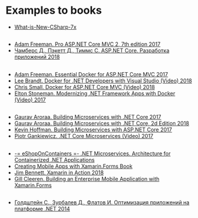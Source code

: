 # Examples to books

- [What-is-New-CSharp-7x](https://github.com/Ky7m/DemoCode)
##
- [Adam Freeman. Pro ASP.NET Core MVC 2, 7th edition 2017](https://github.com/Apress/pro-asp.net-core-mvc-2)
- [Чамберс Д., Пэкетт Д., Тиммс С. ASP.NET Core. Разработка приложений 2018](https://github.com/AspNetMonsters/AlpineSkiHouse)
##
- [Adam Freeman. Essential Docker for ASP.NET Core MVC 2017](https://github.com/Apress/esntl-docker-for-asp.net-core-mvc)
- [Lee Brandt. Docker for .NET Developers with Visual Studio (Video) 2018](https://github.com/Perkovsky/Docker-for-.NET-Developers-with-Visual-Studio)
- [Chris Small. Docker for ASP.NET Core MVC (Video) 2018](https://github.com/PacktPublishing/Docker-for-ASP.NET-Core-MVC-)
- [Elton Stoneman. Modernizing .NET Framework Apps with Docker (Video) 2017](https://github.com/sixeyed/ndc-london-2017)
##
- [Gaurav Aroraa. Building Microservices with .NET Core 2017](https://github.com/PacktPublishing/Building-Microservices-with-DotNET-Core)
- [Gaurav Aroraa. Building Microservices with .NET Core, 2d Edition 2018](https://github.com/PacktPublishing/Building-Microservices-with-.NET-Core-2.0-Second-Edition)
- [Kevin Hoffman. Building Microservices with ASP.NET Core 2017](https://github.com/microservices-aspnetcore)
- [Piotr Gankiewicz. .NET Core Microservices (Video) 2017](https://github.com/szymczakk/Actio.net)
##
- [-= eShopOnContainers =- .NET Microservices. Architecture for Containerized .NET Applications](https://github.com/dotnet-architecture/eShopOnContainers)
- [Creating Mobile Apps with Xamarin.Forms Book](https://github.com/xamarin/xamarin-forms-book-samples)
- [Jim Bennett. Xamarin in Action 2018](https://www.manning.com/books/xamarin-in-action)
- [Gill Cleeren. Building an Enterprise Mobile Application with Xamarin.Forms](https://github.com/GillCleeren/BethanysPieShopMobile)
##
- [Голдштейн С., Зурбалев Д., Флатов И. Оптимизация приложений на платформе .NET 2014](https://github.com/Apress/pro-.net-perf)
